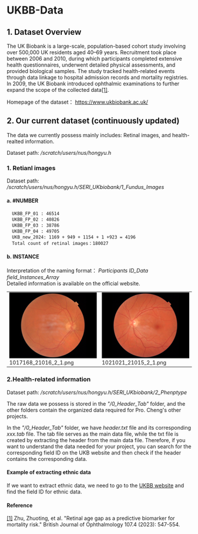 # UKBB-Data

## 1. Dataset Overview
   The UK Biobank is a large-scale, population-based cohort study involving over 500,000 UK residents aged 40–69 years. Recruitment took place between 2006 and 2010, during which participants completed extensive health questionnaires, underwent detailed physical assessments, and provided biological samples. The study tracked health-related events through data linkage to hospital admission records and mortality registries. In 2009, the UK Biobank introduced ophthalmic examinations to further expand the scope of the collected data[[1]](https://bjo.bmj.com/content/bjophthalmol/107/4/547.full.pdf).  
   
   Homepage of the dataset： https://www.ukbiobank.ac.uk/

## 2. Our current dataset (continuously updated)
  The data we currently possess mainly includes: Retinal images, and health-realted information.
   
  Dataset path:  */scratch/users/nus/hongyu.h*

   ### 1. Retianl images
   
   Dataset path: */scratch/users/nus/hongyu.h/SERI_UKbiobank/1_Fundus_Images*

   #### a. #NUMBER
      UKBB_FP_01 : 46514  
      UKBB_FP_02 : 40826  
      UKBB_FP_03 : 38786  
      UKBB_FP_04 : 49705  
      UKB_new_2024: 1169 + 949 + 1154 + 1 +923 = 4196  
      Total count of retinal images：180027  

   #### b. INSTANCE
   Interpretation of the naming format： *Participants ID_Data field_Instances_Array*  
   Detailed information is available on the official website.
   
  <table>
  <tr>
    <td>
      <img src="https://github.com/xuting42/UKBB-Data/blob/main/imgs/1017168_21016_2_1.png" width="300px">
      <br>1017168_21016_2_1.png
    </td>
    <td>
      <img src="https://github.com/xuting42/UKBB-Data/blob/main/imgs/1021021_21015_2_1.png" width="300px">
      <br>1021021_21015_2_1.png
    </td>
  </tr>
</table>

### 2.Health-related information
Dataset path: */scratch/users/nus/hongyu.h/SERI_UKbiobank/2_Phenptype*

The raw data we possess is stored in the *"/0_Header_Tab"* folder, and the other folders contain the organized data required for 
Pro. Cheng's other projects.

In the *"/0_Header_Tab"* folder, we have *header.txt* file and its corresponding *xxx.tab* file. The tab file serves as the main data file, while the txt file is created by extracting the header from the main data file. Therefore, if you want to understand the data needed for your project, you can search for the corresponding field ID on the UKB website and then check if the header contains the corresponding data.

   #### Example of extracting ethnic data
  If we want to extract ethnic data, we need to go to the [UKBB website](https://biobank.ndph.ox.ac.uk/showcase/search.cgi) and find the field ID for ethnic data. 
  
      





#### Reference

[[1]](https://bjo.bmj.com/content/bjophthalmol/107/4/547.full.pdf) Zhu, Zhuoting, et al. "Retinal age gap as a predictive biomarker for mortality risk." British Journal of Ophthalmology 107.4 (2023): 547-554.
